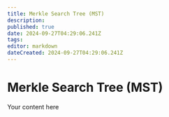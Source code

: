 ```yaml
---
title: Merkle Search Tree (MST)
description: 
published: true
date: 2024-09-27T04:29:06.241Z
tags: 
editor: markdown
dateCreated: 2024-09-27T04:29:06.241Z
---
```


# Merkle Search Tree (MST)
Your content here
